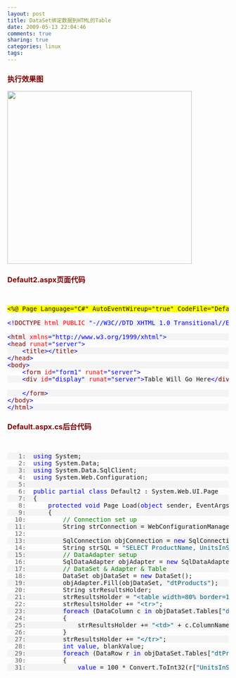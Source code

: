 ```yaml
---
layout: post
title: DataSet绑定数据到HTML的Table
date: 2009-05-13 22:04:46
comments: true
sharing: true
categories: linux
tags: 
---
```


<h3><font color="#800000">执行效果图</font></h3>  <div style="padding-bottom: 0px; margin: 0px; padding-left: 0px; padding-right: 0px; display: inline; float: none; padding-top: 0px" id="scid:8747F07C-CDE8-481f-B0DF-C6CFD074BF67:a7d1dd3f-7071-4d0c-9c4c-d60a4d432985" class="wlWriterEditableSmartContent"><a href="http://blog.cnpc.ac.cn/Blogs/image.axd?picture=WindowsLiveWriter/DataSetHTMLTable/56D3D07E/20090513_2201308x6.jpg" title="虎克的博客" rel="thumbnail"><img border="0" src="http://blog.cnpc.ac.cn/Blogs/image.axd?picture=WindowsLiveWriter/DataSetHTMLTable/4039344A/20090513_220130.png" width="420" height="393" /></a></div>  <h3><font color="#800000">Default2.aspx页面代码</font></h3>  <p>&#160;</p>  <div class="csharpcode">   <pre class="alt"><span class="asp">&lt;%@ Page Language=&quot;C#&quot; AutoEventWireup=&quot;true&quot; CodeFile=&quot;Default2.aspx.cs&quot; Inherits=&quot;Default2&quot; %&gt;</span></pre>

  <pre>&#160;</pre>

  <pre class="alt"><span class="kwrd">&lt;!</span><span class="html">DOCTYPE</span> <span class="attr">html</span> <span class="attr">PUBLIC</span> <span class="kwrd">&quot;-//W3C//DTD XHTML 1.0 Transitional//EN&quot;</span> <span class="kwrd">&quot;http://www.w3.org/TR/xhtml1/DTD/xhtml1-transitional.dtd&quot;</span><span class="kwrd">&gt;</span></pre>

  <pre>&#160;</pre>

  <pre class="alt"><span class="kwrd">&lt;</span><span class="html">html</span> <span class="attr">xmlns</span><span class="kwrd">=&quot;http://www.w3.org/1999/xhtml&quot;</span><span class="kwrd">&gt;</span></pre>

  <pre><span class="kwrd">&lt;</span><span class="html">head</span> <span class="attr">runat</span><span class="kwrd">=&quot;server&quot;</span><span class="kwrd">&gt;</span></pre>

  <pre class="alt">    <span class="kwrd">&lt;</span><span class="html">title</span><span class="kwrd">&gt;&lt;/</span><span class="html">title</span><span class="kwrd">&gt;</span></pre>

  <pre><span class="kwrd">&lt;/</span><span class="html">head</span><span class="kwrd">&gt;</span></pre>

  <pre class="alt"><span class="kwrd">&lt;</span><span class="html">body</span><span class="kwrd">&gt;</span></pre>

  <pre>    <span class="kwrd">&lt;</span><span class="html">form</span> <span class="attr">id</span><span class="kwrd">=&quot;form1&quot;</span> <span class="attr">runat</span><span class="kwrd">=&quot;server&quot;</span><span class="kwrd">&gt;</span></pre>

  <pre class="alt">    <span class="kwrd">&lt;</span><span class="html">div</span> <span class="attr">id</span><span class="kwrd">=&quot;display&quot;</span> <span class="attr">runat</span><span class="kwrd">=&quot;server&quot;</span><span class="kwrd">&gt;</span>Table Will Go Here<span class="kwrd">&lt;/</span><span class="html">div</span><span class="kwrd">&gt;</span></pre>

  <pre>&#160;</pre>

  <pre class="alt">    <span class="kwrd">&lt;/</span><span class="html">form</span><span class="kwrd">&gt;</span></pre>

  <pre><span class="kwrd">&lt;/</span><span class="html">body</span><span class="kwrd">&gt;</span></pre>

  <pre class="alt"><span class="kwrd">&lt;/</span><span class="html">html</span><span class="kwrd">&gt;</span></pre>
</div>
<style type="text/css">

.csharpcode, .csharpcode pre
{
	font-size: small;
	color: black;
	font-family: consolas, "Courier New", courier, monospace;
	background-color: #ffffff;
	/*white-space: pre;*/
}
.csharpcode pre { margin: 0em; }
.csharpcode .rem { color: #008000; }
.csharpcode .kwrd { color: #0000ff; }
.csharpcode .str { color: #006080; }
.csharpcode .op { color: #0000c0; }
.csharpcode .preproc { color: #cc6633; }
.csharpcode .asp { background-color: #ffff00; }
.csharpcode .html { color: #800000; }
.csharpcode .attr { color: #ff0000; }
.csharpcode .alt 
{
	background-color: #f4f4f4;
	width: 100%;
	margin: 0em;
}
.csharpcode .lnum { color: #606060; }</style>

<p></p>

<h3><font color="#800000">Default.aspx.cs后台代码</font></h3>

<p>&#160;</p>

<div class="csharpcode">
  <pre class="alt"><span class="lnum">   1:  </span><span class="kwrd">using</span> System;</pre>

  <pre><span class="lnum">   2:  </span><span class="kwrd">using</span> System.Data;</pre>

  <pre class="alt"><span class="lnum">   3:  </span><span class="kwrd">using</span> System.Data.SqlClient;</pre>

  <pre><span class="lnum">   4:  </span><span class="kwrd">using</span> System.Web.Configuration;</pre>

  <pre class="alt"><span class="lnum">   5:  </span>&#160;</pre>

  <pre><span class="lnum">   6:  </span><span class="kwrd">public</span> <span class="kwrd">partial</span> <span class="kwrd">class</span> Default2 : System.Web.UI.Page</pre>

  <pre class="alt"><span class="lnum">   7:  </span>{</pre>

  <pre><span class="lnum">   8:  </span>    <span class="kwrd">protected</span> <span class="kwrd">void</span> Page_Load(<span class="kwrd">object</span> sender, EventArgs e)</pre>

  <pre class="alt"><span class="lnum">   9:  </span>    {</pre>

  <pre><span class="lnum">  10:  </span>        <span class="rem">// Connection set up</span></pre>

  <pre class="alt"><span class="lnum">  11:  </span>        String strConnection = WebConfigurationManager.ConnectionStrings[<span class="str">&quot;NorthWind&quot;</span>].ConnectionString;</pre>

  <pre><span class="lnum">  12:  </span>&#160;</pre>

  <pre class="alt"><span class="lnum">  13:  </span>        SqlConnection objConnection = <span class="kwrd">new</span> SqlConnection(strConnection);</pre>

  <pre><span class="lnum">  14:  </span>        String strSQL = <span class="str">&quot;SELECT ProductName, UnitsInStock FROM Products&quot;</span>;</pre>

  <pre class="alt"><span class="lnum">  15:  </span>        <span class="rem">// DataAdapter setup</span></pre>

  <pre><span class="lnum">  16:  </span>        SqlDataAdapter objAdapter = <span class="kwrd">new</span> SqlDataAdapter(strSQL, objConnection);</pre>

  <pre class="alt"><span class="lnum">  17:  </span>        <span class="rem">// DataSet &amp; Adapter &amp; Table</span></pre>

  <pre><span class="lnum">  18:  </span>        DataSet objDataSet = <span class="kwrd">new</span> DataSet();</pre>

  <pre class="alt"><span class="lnum">  19:  </span>        objAdapter.Fill(objDataSet, <span class="str">&quot;dtProducts&quot;</span>);</pre>

  <pre><span class="lnum">  20:  </span>        String strResultsHolder;</pre>

  <pre class="alt"><span class="lnum">  21:  </span>        strResultsHolder = <span class="str">&quot;&lt;table width=80% border=1&gt;&quot;</span>;</pre>

  <pre><span class="lnum">  22:  </span>        strResultsHolder += <span class="str">&quot;&lt;tr&gt;&quot;</span>;</pre>

  <pre class="alt"><span class="lnum">  23:  </span>        <span class="kwrd">foreach</span> (DataColumn c <span class="kwrd">in</span> objDataSet.Tables[<span class="str">&quot;dtProducts&quot;</span>].Columns)</pre>

  <pre><span class="lnum">  24:  </span>        {</pre>

  <pre class="alt"><span class="lnum">  25:  </span>            strResultsHolder += <span class="str">&quot;&lt;td&gt;&quot;</span> + c.ColumnName + <span class="str">&quot;&lt;/td&gt;&quot;</span>;</pre>

  <pre><span class="lnum">  26:  </span>        }</pre>

  <pre class="alt"><span class="lnum">  27:  </span>        strResultsHolder += <span class="str">&quot;&lt;/tr&gt;&quot;</span>;</pre>

  <pre><span class="lnum">  28:  </span>        <span class="kwrd">int</span> <span class="kwrd">value</span>, blankValue;</pre>

  <pre class="alt"><span class="lnum">  29:  </span>        <span class="kwrd">foreach</span> (DataRow r <span class="kwrd">in</span> objDataSet.Tables[<span class="str">&quot;dtProducts&quot;</span>].Rows)</pre>

  <pre><span class="lnum">  30:  </span>        {</pre>

  <pre class="alt"><span class="lnum">  31:  </span>            <span class="kwrd">value</span> = 100 * Convert.ToInt32(r[<span class="str">&quot;UnitsInStock&quot;</span>]) / 125;</pre>

  <pre><span class="lnum"